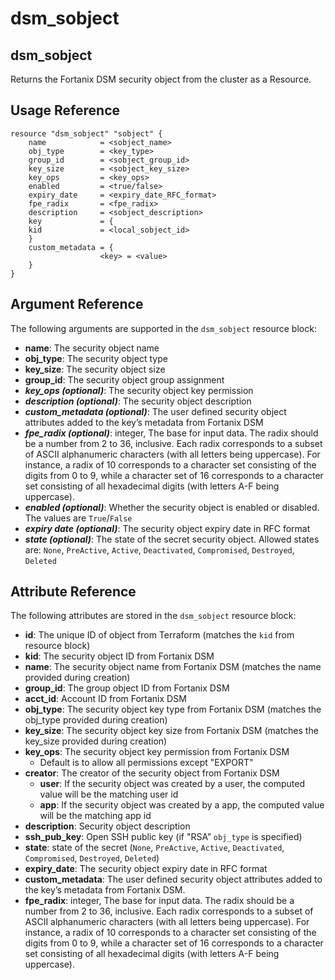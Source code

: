 # dsm\_sobject

## dsm\_sobject

Returns the Fortanix DSM security object from the cluster as a Resource.

## Usage Reference

```
resource "dsm_sobject" "sobject" {
    name            = <sobject_name>
    obj_type        = <key_type>
    group_id        = <sobject_group_id>
    key_size        = <sobject_key_size>
    key_ops         = <key_ops>
    enabled         = <true/false>
    expiry_date     = <expiry_date_RFC_format>
    fpe_radix       = <fpe_radix>
    description     = <sobject_description>
    key             = {        
    kid             = <local_sobject_id>     
    }     
    custom_metadata = {        
                    <key> = <value>    
    }
}
```

## Argument Reference

The following arguments are supported in the `dsm_sobject` resource block:

* **name**: The security object name
* **obj\_type**: The security object type
* **key\_size**: The security object size
* **group\_id**: The security object group assignment
* _**key\_ops (optional)**_: The security object key permission
* _**description (optional)**_: The security object description
* _**custom_metadata (optional)**_: The user defined security object attributes added to the key’s metadata from Fortanix DSM
* _**fpe\_radix (optional)**_: integer, The base for input data. The radix should be a number from 2 to 36, inclusive. Each radix corresponds to a subset of ASCII alphanumeric characters (with all letters being uppercase). For instance, a radix of 10 corresponds to a character set consisting of the digits from 0 to 9, while a character set of 16 corresponds to a character set consisting of all hexadecimal digits (with letters A-F being uppercase).
* _**enabled (optional)**_: Whether the security object is enabled or disabled. The values are `True`/`False` 
* _**expiry date (optional)**_: The security object expiry date in RFC format 
* _**state (optional)**_: The state of the secret security object. Allowed states are: `None`, `PreActive`, `Active`, `Deactivated`, `Compromised`, `Destroyed`, `Deleted`


## Attribute Reference

The following attributes are stored in the `dsm_sobject` resource block:

* **id**: The unique ID of object from Terraform (matches the `kid` from resource block)
* **kid**: The security object ID from Fortanix DSM
* **name**: The security object name from Fortanix DSM (matches the name provided during creation)
*  **group_id**: The group object ID from Fortanix DSM
* **acct\_id**: Account ID from Fortanix DSM
* **obj\_type**: The security object key type from Fortanix DSM (matches the obj_type provided during creation)
* **key\_size**: The security object key size from Fortanix DSM (matches the key_size provided during creation)
* **key\_ops**: The security object key permission from Fortanix DSM
  * Default is to allow all permissions except "EXPORT"
* **creator**: The creator of the security object from Fortanix DSM
  * **user**: If the security object was created by a user, the computed value will be the matching user id
  * **app**: If the security object was created by a app, the computed value will be the matching app id
* **description**: Security object description
* **ssh\_pub\_key**: Open SSH public key (if "RSA” `obj_type` is specified)
* **state**: state of the secret (`None`, `PreActive`, `Active`, `Deactivated`, `Compromised`, `Destroyed`, `Deleted`)
* **expiry\_date**: The security object expiry date in RFC format
* **custom\_metadata**: The user defined security object attributes added to the key’s metadata from Fortanix DSM.
* **fpe\_radix**:   integer, The base for input data. The radix should be a number from 2 to 36, inclusive. Each radix corresponds to a subset of ASCII alphanumeric characters (with all letters being uppercase). For instance, a radix of 10 corresponds to a character set consisting of the digits from 0 to 9, while a character set of 16 corresponds to a character set consisting of all hexadecimal digits (with letters A-F being uppercase).
